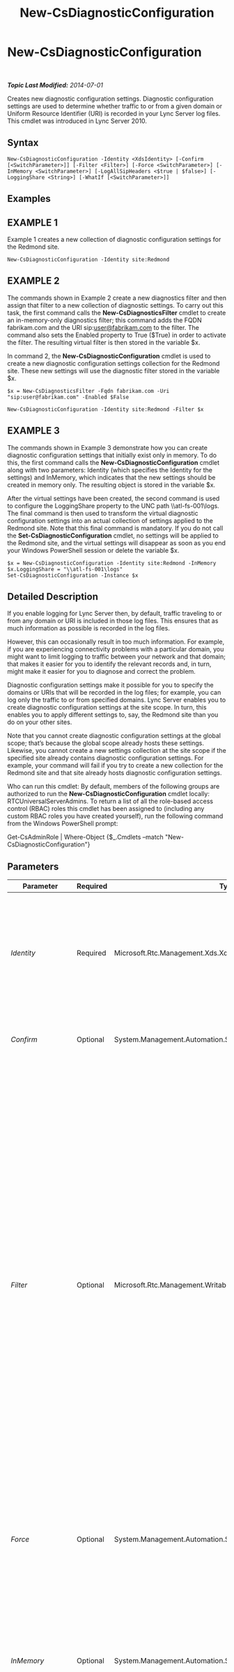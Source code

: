 ﻿---
title: New-CsDiagnosticConfiguration
TOCTitle: New-CsDiagnosticConfiguration
ms:assetid: 9028d9c1-e812-4055-bdf0-59cb83c6f50f
ms:mtpsurl: https://technet.microsoft.com/en-us/library/Gg398733(v=OCS.15)
ms:contentKeyID: 48184785
ms.date: 07/07/2014
mtps_version: v=OCS.15
---

<div data-xmlns="http://www.w3.org/1999/xhtml">

<div class="topic" data-xmlns="http://www.w3.org/1999/xhtml" data-msxsl="urn:schemas-microsoft-com:xslt" data-cs="http://msdn.microsoft.com/en-us/">

<div data-asp="http://msdn2.microsoft.com/asp">

# New-CsDiagnosticConfiguration

</div>

<div id="mainSection">

<div id="mainBody">

<span> </span>

_**Topic Last Modified:** 2014-07-01_

Creates new diagnostic configuration settings. Diagnostic configuration settings are used to determine whether traffic to or from a given domain or Uniform Resource Identifier (URI) is recorded in your Lync Server log files. This cmdlet was introduced in Lync Server 2010.

<div>

## Syntax

    New-CsDiagnosticConfiguration -Identity <XdsIdentity> [-Confirm [<SwitchParameter>]] [-Filter <Filter>] [-Force <SwitchParameter>] [-InMemory <SwitchParameter>] [-LogAllSipHeaders <$true | $false>] [-LoggingShare <String>] [-WhatIf [<SwitchParameter>]]

</div>

<div>

## Examples

<div>

## EXAMPLE 1

Example 1 creates a new collection of diagnostic configuration settings for the Redmond site.

    New-CsDiagnosticConfiguration -Identity site:Redmond

</div>

<div>

## EXAMPLE 2

The commands shown in Example 2 create a new diagnostics filter and then assign that filter to a new collection of diagnostic settings. To carry out this task, the first command calls the **New-CsDiagnosticsFilter** cmdlet to create an in-memory-only diagnostics filter; this command adds the FQDN fabrikam.com and the URI sip:user@fabrikam.com to the filter. The command also sets the Enabled property to True ($True) in order to activate the filter. The resulting virtual filter is then stored in the variable $x.

In command 2, the **New-CsDiagnosticConfiguration** cmdlet is used to create a new diagnostic configuration settings collection for the Redmond site. These new settings will use the diagnostic filter stored in the variable $x.

    $x = New-CsDiagnosticsFilter -Fqdn fabrikam.com -Uri "sip:user@fabrikam.com" -Enabled $False 
    
    New-CsDiagnosticConfiguration -Identity site:Redmond -Filter $x

</div>

<div>

## EXAMPLE 3

The commands shown in Example 3 demonstrate how you can create diagnostic configuration settings that initially exist only in memory. To do this, the first command calls the **New-CsDiagnosticConfiguration** cmdlet along with two parameters: Identity (which specifies the Identity for the settings) and InMemory, which indicates that the new settings should be created in memory only. The resulting object is stored in the variable $x.

After the virtual settings have been created, the second command is used to configure the LoggingShare property to the UNC path \\\\atl-fs-001\\logs. The final command is then used to transform the virtual diagnostic configuration settings into an actual collection of settings applied to the Redmond site. Note that this final command is mandatory. If you do not call the **Set-CsDiagnosticConfiguration** cmdlet, no settings will be applied to the Redmond site, and the virtual settings will disappear as soon as you end your Windows PowerShell session or delete the variable $x.

    $x = New-CsDiagnosticConfiguration -Identity site:Redmond -InMemory
    $x.LoggingShare = "\\atl-fs-001\logs"
    Set-CsDiagnosticConfiguration -Instance $x

</div>

</div>

<div>

## Detailed Description

If you enable logging for Lync Server then, by default, traffic traveling to or from any domain or URI is included in those log files. This ensures that as much information as possible is recorded in the log files.

However, this can occasionally result in too much information. For example, if you are experiencing connectivity problems with a particular domain, you might want to limit logging to traffic between your network and that domain; that makes it easier for you to identify the relevant records and, in turn, might make it easier for you to diagnose and correct the problem.

Diagnostic configuration settings make it possible for you to specify the domains or URIs that will be recorded in the log files; for example, you can log only the traffic to or from specified domains. Lync Server enables you to create diagnostic configuration settings at the site scope. In turn, this enables you to apply different settings to, say, the Redmond site than you do on your other sites.

Note that you cannot create diagnostic configuration settings at the global scope; that’s because the global scope already hosts these settings. Likewise, you cannot create a new settings collection at the site scope if the specified site already contains diagnostic configuration settings. For example, your command will fail if you try to create a new collection for the Redmond site and that site already hosts diagnostic configuration settings.

Who can run this cmdlet: By default, members of the following groups are authorized to run the **New-CsDiagnosticConfiguration** cmdlet locally: RTCUniversalServerAdmins. To return a list of all the role-based access control (RBAC) roles this cmdlet has been assigned to (including any custom RBAC roles you have created yourself), run the following command from the Windows PowerShell prompt:

Get-CsAdminRole | Where-Object {$\_.Cmdlets –match "New-CsDiagnosticConfiguration"}

</div>

<div>

## Parameters


<table>
<colgroup>
<col style="width: 25%" />
<col style="width: 25%" />
<col style="width: 25%" />
<col style="width: 25%" />
</colgroup>
<thead>
<tr class="header">
<th>Parameter</th>
<th>Required</th>
<th>Type</th>
<th>Description</th>
</tr>
</thead>
<tbody>
<tr class="odd">
<td><p><em>Identity</em></p></td>
<td><p>Required</p></td>
<td><p>Microsoft.Rtc.Management.Xds.XdsIdentity</p></td>
<td><p>Unique identifier for the diagnostics configuration settings to be created. Because new settings can only be created at the site scope you must use syntax similar to this: -Identity &quot;site:Redmond&quot;.</p></td>
</tr>
<tr class="even">
<td><p><em>Confirm</em></p></td>
<td><p>Optional</p></td>
<td><p>System.Management.Automation.SwitchParameter</p></td>
<td><p>Prompts you for confirmation before executing the command.</p></td>
</tr>
<tr class="odd">
<td><p><em>Filter</em></p></td>
<td><p>Optional</p></td>
<td><p>Microsoft.Rtc.Management.WritableConfig.Settings.Diagnostics.Filter</p></td>
<td><p>Collection of domains and URIs whose traffic will be logged if diagnostic filtering is enabled. The Filter property consists of three separate items:</p>
<p>Fqdn – Collection of domains to be included in the filter. (More technically, this is the host portion of a SIP address.) For example a fully qualified domain name (FQDN) might look like this: fabrikam.com. Alternatively, you can use wildcards to represent multiple domains: *.fabrikam.com. You can include more than one domain in a single filter.</p>
<p>Uri – Collection of URIs to be included in the filter. (The Uri is the user@host portion of a SIP address.) A Uri can consist of any of the following patterns: user@fabrikam.com; user@*; *@fabrikam.com. You can include multiple URIs in a single filter.</p>
<p>Enabled – Indicates whether or not the filter should be activated.</p></td>
</tr>
<tr class="even">
<td><p><em>Force</em></p></td>
<td><p>Optional</p></td>
<td><p>System.Management.Automation.SwitchParameter</p></td>
<td><p>Suppresses the display of any non-fatal error message that might arise when running the command.</p></td>
</tr>
<tr class="odd">
<td><p><em>InMemory</em></p></td>
<td><p>Optional</p></td>
<td><p>System.Management.Automation.SwitchParameter</p></td>
<td><p>Creates an object reference without actually committing the object as a permanent change. If you assign the output of this cmdlet called with this parameter to a variable, you can make changes to the properties of the object reference and then commit those changes by calling this cmdlet’s matching Set- cmdlet.</p></td>
</tr>
<tr class="even">
<td><p><em>LogAllSipHeaders</em></p></td>
<td><p>Optional</p></td>
<td><p>System.Boolean</p></td>
<td><p>When set to False, only the core SIP headers are recorded in the logs. Setting this value to False can help reduce the size of the log files. When set to True, all SIP headers are logged.</p></td>
</tr>
<tr class="odd">
<td><p><em>LoggingShare</em></p></td>
<td><p>Optional</p></td>
<td><p>System.String</p></td>
<td><p>Shared folder where the diagnostic logs can be uploaded.</p></td>
</tr>
<tr class="even">
<td><p><em>WhatIf</em></p></td>
<td><p>Optional</p></td>
<td><p>System.Management.Automation.SwitchParameter</p></td>
<td><p>Describes what would happen if you executed the command without actually executing the command.</p></td>
</tr>
</tbody>
</table>


</div>

<div>

## Input Types

None. The **New-CsDiagnosticConfiguration** cmdlet does not accept pipelined input.

</div>

<div>

## Return Types

The **New-CsDiagnosticConfiguration** cmdlet creates new instances of the Microsoft.Rtc.Management.WritableConfig.Settings.Diagnostics.DiagnosticFilterSettings.

</div>

<div>

## See Also


[Get-CsDiagnosticConfiguration](get-csdiagnosticconfiguration.md)  
[New-CsDiagnosticsFilter](new-csdiagnosticsfilter.md)  
[Remove-CsDiagnosticConfiguration](remove-csdiagnosticconfiguration.md)  
[Set-CsDiagnosticConfiguration](set-csdiagnosticconfiguration.md)  
  

</div>

</div>

<span> </span>

</div>

</div>

</div>


